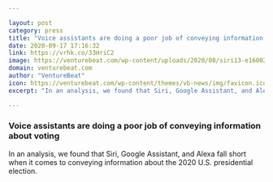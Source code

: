 ```yaml
---

layout: post
category: press
title: "Voice assistants are doing a poor job of conveying information about voting"
date: 2020-09-17 17:16:32
link: https://vrhk.co/33HriC2
image: https://venturebeat.com/wp-content/uploads/2020/08/siri13-e1600286900371.jpg?w=1200&strip=all
domain: venturebeat.com
author: "VentureBeat"
icon: https://venturebeat.com/wp-content/themes/vb-news/img/favicon.ico
excerpt: "In an analysis, we found that Siri, Google Assistant, and Alexa fall short when it comes to conveying information about the 2020 U.S. presidential election."

---
```


### Voice assistants are doing a poor job of conveying information about voting

In an analysis, we found that Siri, Google Assistant, and Alexa fall short when it comes to conveying information about the 2020 U.S. presidential election.